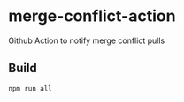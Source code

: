 # merge-conflict-action
Github Action to notify merge conflict pulls 

## Build

```bash
npm run all
```
